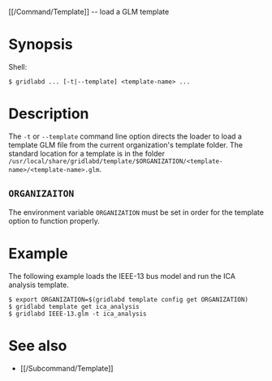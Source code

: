 [[/Command/Template]] -- load a GLM template

# Synopsis

Shell:

~~~
$ gridlabd ... [-t|--template] <template-name> ...
~~~

# Description

The `-t` or `--template` command line option directs the loader to load a template GLM file from the current organization's template folder.  The standard location for a template is in the folder `/usr/local/share/gridlabd/template/$ORGANIZATION/<template-name>/<template-name>.glm`.

## `ORGANIZAITON`

The environment variable `ORGANIZATION` must be set in order for the template option to function properly. 

# Example

The following example loads the IEEE-13 bus model and run the ICA analysis template.

~~~
$ export ORGANIZATION=$(gridlabd template config get ORGANIZATION)
$ gridlabd template get ica_analysis
$ gridlabd IEEE-13.glm -t ica_analysis
~~~

# See also

* [[/Subcommand/Template]]
